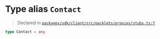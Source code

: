 # Type alias `Contact`
> Declared in [`packages/sdk/client/src/packlets/proxies/stubs.ts:7`](https://github.com/dxos/protocols/blob/main/packages/sdk/client/src/packlets/proxies/stubs.ts#L7)




```ts
type Contact = any
```